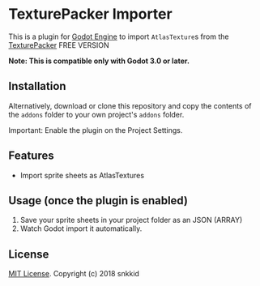 # TexturePacker Importer

This is a plugin for [Godot Engine](https://godotengine.org) to import
`AtlasTexture`s from the [TexturePacker](https://www.codeandweb.com/texturepacker) FREE VERSION

**Note: This is compatible only with Godot 3.0 or later.**


## Installation

Alternatively, download or clone this repository and copy the contents of the
`addons` folder to your own project's `addons` folder.

Important: Enable the plugin on the Project Settings.

## Features

* Import sprite sheets as AtlasTextures

## Usage (once the plugin is enabled)

1. Save your sprite sheets in your project folder as an JSON (ARRAY)
2. Watch Godot import it automatically.

## License

[MIT License](LICENSE). Copyright (c) 2018 snkkid